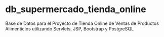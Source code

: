 # db_supermercado_tienda_online
Base de Datos para el Proyecto de Tienda Online de Ventas de Productos Alimenticios utilizando Servlets, JSP, Bootstrap y PostgreSQL

